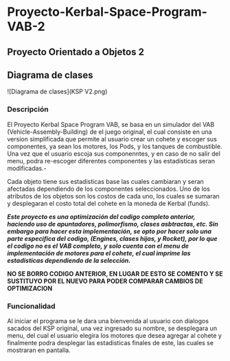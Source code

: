 # Proyecto-Kerbal-Space-Program-VAB-2

## Proyecto Orientado a Objetos 2

## Diagrama de clases

![Diagrama de clases](KSP V2.png)

### Descripción

El Proyecto Kerbal Space Program VAB, se basa en un simulador del VAB (Vehicle-Assembly-Building) de el juego original, el cual consiste en una version simplificada que permite al usuario crear un cohete y escoger sus componentes, ya sean los motores, los Pods, y los tanques de combustible.
Una vez que el usuario escoja sus componenntes, y en caso de no salir del menu, podra re-escoger diferentes componentes y las estadisticas seran modificadas.-

Cada objeto tiene sus estadisticas base las cuales cambiaran y seran afectadas dependiendo de los componentes seleccionados.
Uno de los atributos de los objetos son los costos de cada uno, los cuales se sumaran y desplegaran el costo total del cohete en la moneda de Kerbal (funds).

***Este proyecto es una optimización del codigo completo anterior, haciendo uso de apuntadores, polimorfismo, clases asbtractas, etc. Sin embargo para hacer esta implementación, se opto por hacer solo una parte especifica del codigo, (Engines, clases hijas, y Rocket), por lo que el codigo no es el VAB completo, y solo cuenta con el menu de implementación de motores para el cohete, el cual imprime las estadisticas dependiendo de la selección.***

**NO SE BORRO CODIGO ANTERIOR, EN LUGAR DE ESTO SE COMENTO Y SE SUSTITUYO POR EL NUEVO PARA PODER COMPARAR CAMBIOS DE OPTIMIZACION**

### Funcionalidad

Al iniciar el programa se le dara una bienvenida al usuario con dialogos sacados del KSP original, una vez ingresado su nombre, se desplegara un menu, del cual el usuario elegira los motores que desea agregar al cohete y finalmente podra desplegar las estadisticas finales de este, las cuales se mostraran en pantalla.
